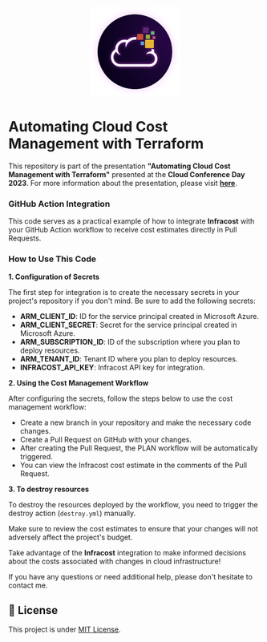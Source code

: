 <p align="center">
<img src="assets/images/unicast_logo.png">
</p>

# Automating Cloud Cost Management with Terraform

This repository is part of the presentation **"Automating Cloud Cost Management with Terraform"** presented at the **Cloud Conference Day 2023**. For more information about the presentation, please visit [**here**](https://github.com/asilvajunior/presentations/tree/main/Cloud%20Conference%20Day%202023).

### **GitHub Action Integration**

This code serves as a practical example of how to integrate **Infracost** with your GitHub Action workflow to receive cost estimates directly in Pull Requests.

### **How to Use This Code**

**1. Configuration of Secrets**

The first step for integration is to create the necessary secrets in your project's repository if you don't mind. Be sure to add the following secrets:

- **ARM_CLIENT_ID**: ID for the service principal created in Microsoft Azure.
- **ARM_CLIENT_SECRET**: Secret for the service principal created in Microsoft Azure.
- **ARM_SUBSCRIPTION_ID**: ID of the subscription where you plan to deploy resources.
- **ARM_TENANT_ID**: Tenant ID where you plan to deploy resources.
- **INFRACOST_API_KEY**: Infracost API key for integration.

**2. Using the Cost Management Workflow**

After configuring the secrets, follow the steps below to use the cost management workflow:

- Create a new branch in your repository and make the necessary code changes.
- Create a Pull Request on GitHub with your changes.
- After creating the Pull Request, the PLAN workflow will be automatically triggered.
- You can view the Infracost cost estimate in the comments of the Pull Request.

**3. To destroy resources**

To destroy the resources deployed by the workflow, you need to trigger the destroy action (`destroy.yml`) manually.

Make sure to review the cost estimates to ensure that your changes will not adversely affect the project's budget.

Take advantage of the **Infracost** integration to make informed decisions about the costs associated with changes in cloud infrastructure!

If you have any questions or need additional help, please don't hesitate to contact me.

## :memo: License

This project is under [MIT License](./LICENSE).
